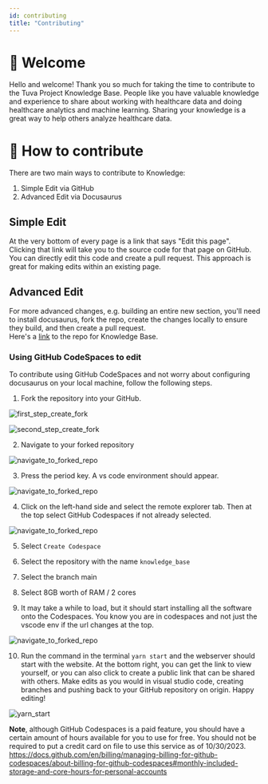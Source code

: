```yaml
---
id: contributing
title: "Contributing"
---
```


# 👋 Welcome

Hello and welcome! Thank you so much for taking the time to contribute to the Tuva Project Knowledge Base. 
People like you have valuable knowledge and experience to share about working with healthcare data and doing 
healthcare analytics and machine learning.  Sharing your knowledge is a great way to help others analyze 
healthcare data.

# 🤝 How to contribute

There are two main ways to contribute to Knowledge:

1. Simple Edit via GitHub
2. Advanced Edit via Docusaurus

## Simple Edit
At the very bottom of every page is a link that says "Edit this page".  
Clicking that link will take you to the source code for that page on GitHub. 
You can directly edit this code and create a pull request. 
This approach is great for making edits within an existing page.

## Advanced Edit
For more advanced changes, e.g. building an entire new section, you'll need to install docusaurus, 
fork the repo, create the changes locally to ensure they build, and then create a pull request.  
Here's a [link](https://github.com/tuva-health/knowledge_base) to the repo for Knowledge Base.

### Using GitHub CodeSpaces to edit
To contribute using GitHub CodeSpaces and not worry about configuring docusaurus on
your local machine, follow the following steps.

1. Fork the repository into your GitHub.

![first_step_create_fork](/img/contributing/create_fork.png)


![second_step_create_fork](/img/contributing/create_fork_2.png)

2. Navigate to your forked repository
   
![navigate_to_forked_repo](/img/contributing/go_to_your_fork.png)


3. Press the period key. A vs code environment should appear. 

![navigate_to_forked_repo](/img/contributing/vs_code_page.png)


4. Click on the left-hand side and select the remote explorer tab.
   Then at the top select GitHub Codespaces if not already selected. 

![navigate_to_forked_repo](/img/contributing/select_github_codespaces.png)


5. Select `Create Codespace`

6. Select the repository with the name `knowledge_base`
7. Select the branch main
8. Select 8GB worth of RAM / 2 cores
9. It may take a while to load, but it should start installing all the software onto the Codespaces. 
You know you are in codespaces and not just the vscode env if the url changes at the top.

![navigate_to_forked_repo](/img/contributing/installing_requirements_example.png)

10. Run the command in the terminal `yarn start` and the webserver should start with the website.
    At the bottom right, you can get the link to view yourself, or you can also click to create a public
    link that can be shared with others.
    Make edits as you would in visual studio code, creating branches
    and pushing back to your GitHub repository on origin. Happy editing!

![yarn_start](/img/contributing/yarn_start.png)

**Note**, although GitHub Codespaces is a paid feature, you should have a certain amount of hours available for you
to use for free.
You should not be required to put a credit card on file to use this service as of 10/30/2023.
https://docs.github.com/en/billing/managing-billing-for-github-codespaces/about-billing-for-github-codespaces#monthly-included-storage-and-core-hours-for-personal-accounts
